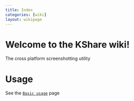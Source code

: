 ```yaml
---
title: Index
categories: [wiki]
layout: wikipage
---
```


# Welcome to the KShare wiki!
The cross platform screenshotting utility

# Usage
See the [`Basic usage`](/wiki/Basic-Usage) page
